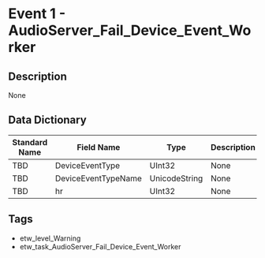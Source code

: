 # Event 1 - AudioServer_Fail_Device_Event_Worker

## Description
None

## Data Dictionary
|Standard Name|Field Name|Type|Description|Sample Value|
|---|---|---|---|---|
|TBD|DeviceEventType|UInt32|None|`None`|
|TBD|DeviceEventTypeName|UnicodeString|None|`None`|
|TBD|hr|UInt32|None|`None`|

## Tags
* etw_level_Warning
* etw_task_AudioServer_Fail_Device_Event_Worker